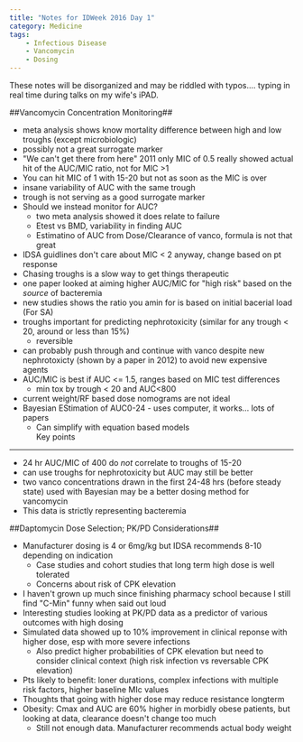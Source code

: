 ```yaml
---
title: "Notes for IDWeek 2016 Day 1"
category: Medicine
tags:
    - Infectious Disease
    - Vancomycin
    - Dosing
---
```


These notes will be disorganized and may be riddled with typos.... typing in real time during talks on my wife's iPAD.

##Vancomycin Concentration Monitoring##

- meta analysis shows know mortality difference between high and low troughs (except microbiologic)
- possibly not a great surrogate marker
- "We can't get there from here" 2011 only MIC of 0.5 really showed actual hit of the AUC/MIC ratio, not for MIC >1
- You can hit MIC of 1 with 15-20 but not as soon as the MIC is over
- insane variability of AUC with the same trough
- trough is not serving as a good surrogate marker
- Should we instead monitor for AUC?
	- two meta analysis showed it does relate to failure
	- Etest vs BMD, variability in finding AUC
	- Estimatino of AUC from Dose/Clearance of vanco, formula is not that great
- IDSA guidlines don't care about MIC < 2 anyway, change based on pt response
- Chasing troughs is a slow way to get things therapeutic
- one paper looked at aiming higher AUC/MIC for "high risk" based on the _source_ of bacteremia
- new studies shows the ratio you amin for is based on initial bacerial load (For SA)
- troughs important for predicting nephrotoxicity (similar for any trough < 20, around or less than 15%)
	- reversible
- can probably push through and continue with vanco despite new nephrotoxicty (shown by a paper in 2012) to avoid new expensive agents
- AUC/MIC is best if AUC <= 1.5, ranges based on MIC test differences
	- min tox by trough < 20 and AUC<800
- current weight/RF based dose nomograms are not ideal
- Bayesian EStimation of AUC0-24 - uses computer, it works... lots of papers
	- Can simplify with equation based models  
Key points
***
- 24 hr AUC/MIC of 400 do *not* correlate to troughs of 15-20
- can use troughs for nephrotoxicity but AUC may still be better
- two vanco concentrations drawn in the first 24-48 hrs (before steady state) used with Bayesian may be a better dosing method for vancomycin
- This data is strictly representing bacteremia

##Daptomycin Dose Selection; PK/PD Considerations##

- Manufacturer dosing is 4 or 6mg/kg but IDSA recommends 8-10 depending on indication
	- Case studies and cohort studies that long term high dose is well tolerated
	- Concerns about risk of CPK elevation
- I haven't grown up much since finishing pharmacy school because I still find "C-Min" funny when said out loud
- Interesting studies looking at PK/PD data as a predictor of various outcomes with high dosing
- Simulated data showed up to 10% improvement in clinical reponse with higher dose, esp with more severe infections
	- Also predict higher probabilities of CPK elevation but need to consider clinical context (high risk infection vs reversable CPK elevation)
- Pts likely to benefit: loner durations, complex infections with multiple risk factors, higher baseline MIc values
- Thoughts that going with higher dose may reduce resistance longterm
- Obesity: Cmax and AUC are 60% higher in morbidly obese patients, but looking at data, clearance doesn't change too much
	- Still not enough data. Manufacturer recommends actual body weight

 
